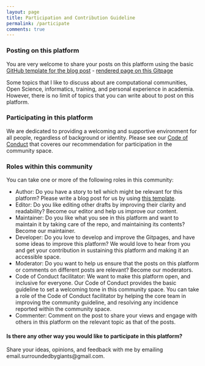```yaml
---
layout: page
title: Participation and Contribution Guideline
permalink: /participate
comments: true
---
```


<div class="row justify-content-between">
<div class="col-md-8 pr-5">

<h3>Posting on this platform</h3>

<p>You are very welcome to share your posts on this platform using the basic <a href="https://raw.githubusercontent.com/malvikasharan/surrounded-by-giants/gh-pages/template.md">GitHub template for the blog post</a> - <a href="{{ site.baseurl }}/template">rendered page on this Gitpage</a></p>

<p>Some topics that I like to discuss about are computational communities, Open Science, informatics, training, and personal experience in academia. However, there is no limit of topics that you can write about to post on this platform.</p>

<h3>Participating in this platform</h3>

<p>We are dedicated to providing a welcoming and supportive environment for all people, regardless of background or identity. Please see our <a href="{{ site.baseurl }}/conduct">Code of Conduct</a> that coveres our recommendation for participation in the community space.</p>

<h3>Roles within this community</h3>

<p>You can take one or more of the following roles in this community:</p>

<ul>
<li>Author: Do you have a story to tell which might be relevant for this platform? Please write a blog post for us by using <a href="{{ site.baseurl }}/template">this template</a>.</li>
<li>Editor: Do you like editing other drafts by improving their clarity and readability? Become our editor and help us improve our content.</li>
<li>Maintainer: Do you like what you see in this platform and want to maintain it by taking care of the repo, and maintaining its contents? Become our maintainer.</li>
<li>Developer: Do you love to develop and improve the Gitpages, and have some ideas to improve this platform? We would love to hear from you and get your contribution in sustaining this platform and making it an accessible space.</li>
<li>Moderator: Do you want to help us ensure that the posts on this platform or comments on different posts are relevant? Become our moderators.</li>
<li>Code of Conduct facilitator: We want to make this platform open, and inclusive for everyone. Our Code of Conduct provides the basic guideline to set a welcoming tone in this community space. You can take a role of the Code of Conduct facilitator by helping the core team in improving the community guideline, and resolving any incidence reported within the community space.</li>
<li>Commenter: Comment on the post to share your views and engage with others in this platform on the relevant topic as that of the posts.</li>
</ul>

<h4>Is there any other way you would like to participate in this platform?</h4>

<p>Share your ideas, opinions, and feedback with me by emailing <a href-"mailto: email.surroundedbygiants@gmail.com">email.surroundedbygiants@gmail.com</a>.<p>
